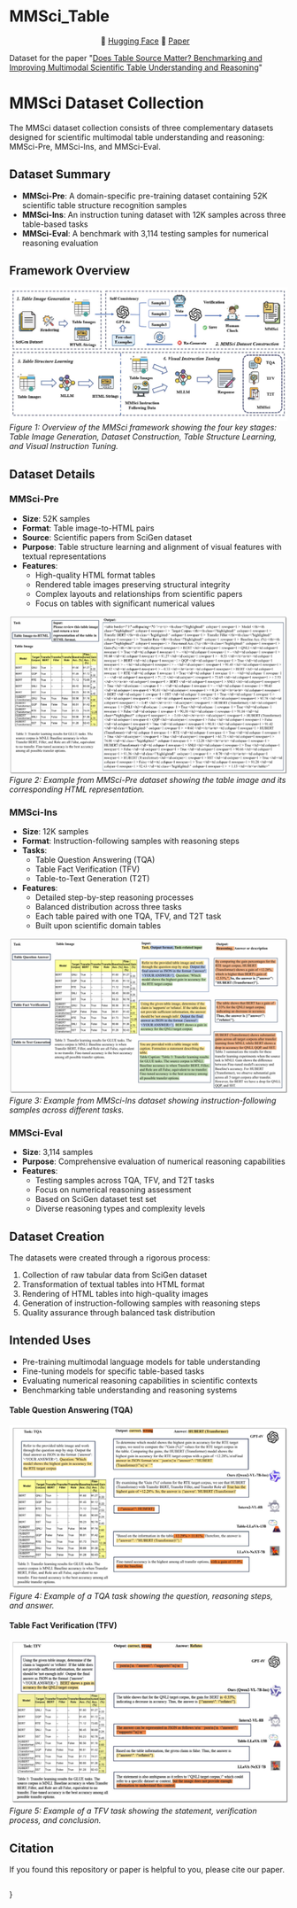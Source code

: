 # MMSci_Table
<p align="center">

<p>

<p align="center">
       🤗 <a href="https://huggingface.co/datasets/yangbh217/MMSci_Table">Hugging Face</a> 📑 <a href="https://arxiv.org/pdf/">Paper</a> &nbsp&nbsp  </a>
</p>


Dataset for the paper "[Does Table Source Matter? Benchmarking and Improving Multimodal Scientific Table Understanding and Reasoning](s)"

# MMSci Dataset Collection

The MMSci dataset collection consists of three complementary datasets designed for scientific multimodal table understanding and reasoning: MMSci-Pre, MMSci-Ins, and MMSci-Eval.

## Dataset Summary

- **MMSci-Pre**: A domain-specific pre-training dataset containing 52K scientific table structure recognition samples
- **MMSci-Ins**: An instruction tuning dataset with 12K samples across three table-based tasks
- **MMSci-Eval**: A benchmark with 3,114 testing samples for numerical reasoning evaluation

## Framework Overview
![Framework Overview](./assets/model.jpg)
*Figure 1: Overview of the MMSci framework showing the four key stages: Table Image Generation, Dataset Construction, Table Structure Learning, and Visual Instruction Tuning.*

## Dataset Details

### MMSci-Pre
- **Size**: 52K samples
- **Format**: Table image-to-HTML pairs
- **Source**: Scientific papers from SciGen dataset
- **Purpose**: Table structure learning and alignment of visual features with textual representations
- **Features**:
  - High-quality HTML format tables
  - Rendered table images preserving structural integrity
  - Complex layouts and relationships from scientific papers
  - Focus on tables with significant numerical values

![MMSci-Pre Example](./assets/html1.jpg)
*Figure 2: Example from MMSci-Pre dataset showing the table image and its corresponding HTML representation.*

### MMSci-Ins
- **Size**: 12K samples
- **Format**: Instruction-following samples with reasoning steps
- **Tasks**:
  - Table Question Answering (TQA)
  - Table Fact Verification (TFV)
  - Table-to-Text Generation (T2T)
- **Features**:
  - Detailed step-by-step reasoning processes
  - Balanced distribution across three tasks
  - Each table paired with one TQA, TFV, and T2T task
  - Built upon scientific domain tables


![MMSci-Ins Example](./assets/input1.jpg)
*Figure 3: Example from MMSci-Ins dataset showing instruction-following samples across different tasks.*

### MMSci-Eval
- **Size**: 3,114 samples
- **Purpose**: Comprehensive evaluation of numerical reasoning capabilities
- **Features**:
  - Testing samples across TQA, TFV, and T2T tasks
  - Focus on numerical reasoning assessment
  - Based on SciGen dataset test set
  - Diverse reasoning types and complexity levels

## Dataset Creation

The datasets were created through a rigorous process:
1. Collection of raw tabular data from SciGen dataset
2. Transformation of textual tables into HTML format
3. Rendering of HTML tables into high-quality images
4. Generation of instruction-following samples with reasoning steps
5. Quality assurance through balanced task distribution

## Intended Uses

- Pre-training multimodal language models for table understanding
- Fine-tuning models for specific table-based tasks
- Evaluating numerical reasoning capabilities in scientific contexts
- Benchmarking table understanding and reasoning systems


#### Table Question Answering (TQA)
![TQA Example](./assets/tqa1.jpg)
*Figure 4: Example of a TQA task showing the question, reasoning steps, and answer.*

#### Table Fact Verification (TFV)
![TFV Example](./assets/tfv1.jpg)
*Figure 5: Example of a TFV task showing the statement, verification process, and conclusion.*

## Citation

If you found this repository or paper is helpful to you, please cite our paper.
```

```
}
